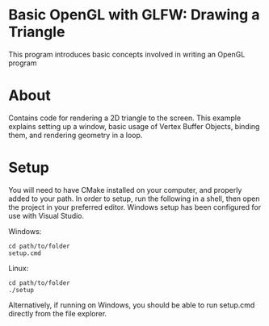 # Basic OpenGL with GLFW: Drawing a Triangle

This program introduces basic concepts involved in writing an OpenGL program

# About

Contains code for rendering a 2D triangle to the screen.
This example explains setting up a window, basic usage of Vertex Buffer Objects, binding them, and rendering geometry in a loop.

# Setup

You will need to have CMake installed on your computer, and properly added to your path.
In order to setup, run the following in a shell, then open the project in your preferred editor.
Windows setup has been configured for use with Visual Studio.

Windows:
```
cd path/to/folder
setup.cmd
```
Linux:
```
cd path/to/folder
./setup
```

Alternatively, if running on Windows, you should be able to run setup.cmd directly from the file explorer.
